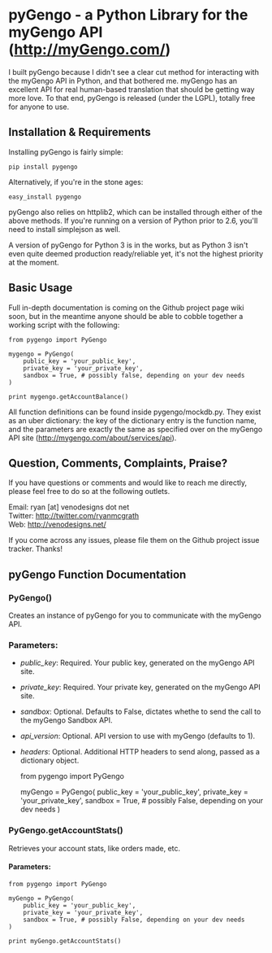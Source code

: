 pyGengo - a Python Library for the myGengo API (http://myGengo.com/)
========================================================================================================
I built pyGengo because I didn't see a clear cut method for interacting with the myGengo
API in Python, and that bothered me. myGengo has an excellent API for real human-based translation
that should be getting way more love. To that end, pyGengo is released (under the LGPL), totally
free for anyone to use.

Installation & Requirements
-------------------------------------------------------------------------------------------------------
Installing pyGengo is fairly simple:

    pip install pygengo

Alternatively, if you're in the stone ages:

    easy_install pygengo

pyGengo also relies on httplib2, which can be installed through either of the above methods. If
you're running on a version of Python prior to 2.6, you'll need to install simplejson as well.

A version of pyGengo for Python 3 is in the works, but as Python 3 isn't even quite deemed production
ready/reliable yet, it's not the highest priority at the moment.


Basic Usage
-----------------------------------------------------------------------------------------------------
Full in-depth documentation is coming on the Github project page wiki soon, but in the meantime
anyone should be able to cobble together a working script with the following:

    from pygengo import PyGengo
    
    mygengo = PyGengo(
        public_key = 'your_public_key',
        private_key = 'your_private_key',
        sandbox = True, # possibly false, depending on your dev needs
    )
    
    print mygengo.getAccountBalance()

All function definitions can be found inside pygengo/mockdb.py. They exist as an uber dictionary: the
key of the dictionary entry is the function name, and the parameters are exactly the same as specified
over on the myGengo API site (http://mygengo.com/about/services/api).

Question, Comments, Complaints, Praise?
------------------------------------------------------------------------------------------------------
If you have questions or comments and would like to reach me directly, please feel free to do
so at the following outlets.

Email: ryan [at] venodesigns dot net  
Twitter: http://twitter.com/ryanmcgrath  
Web: http://venodesigns.net/  

If you come across any issues, please file them on the Github project issue tracker. Thanks!


pyGengo Function Documentation
------------------------------------------------------------------------------------------------------


### PyGengo() ###
Creates an instance of pyGengo for you to communicate with the myGengo API.

### Parameters: ###
- _public_key_: Required. Your public key, generated on the myGengo API site.
- _private_key_: Required. Your private key, generated on the myGengo API site.
- _sandbox_: Optional. Defaults to False, dictates whethe to send the call to the myGengo Sandbox API.
- _api_version_: Optional. API version to use with myGengo (defaults to 1).
- _headers_: Optional. Additional HTTP headers to send along, passed as a dictionary object.  
  
    from pygengo import PyGengo
    
    myGengo = PyGengo(
        public_key = 'your_public_key',
        private_key = 'your_private_key',
        sandbox = True, # possibly False, depending on your dev needs
    )


### PyGengo.getAccountStats() ###
Retrieves your account stats, like orders made, etc.

#### Parameters: ####


    from pygengo import PyGengo
    
    myGengo = PyGengo(
        public_key = 'your_public_key',
        private_key = 'your_private_key',
        sandbox = True, # possibly False, depending on your dev needs
    )
    
    print myGengo.getAccountStats()
